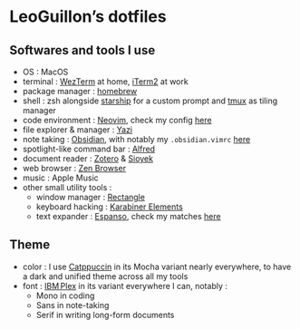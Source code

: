 # LeoGuillon’s dotfiles

<!-- TODO: add pictures of my tools, notably nvim/tmux config, starship prompt-->
<!-- TODO: switch to GNU Stow-->

## Softwares and tools I use

- OS : MacOS
- terminal : [WezTerm](https://wezterm.org/) at home, [iTerm2](https://iterm2.com/) at work
- package manager : [homebrew](https://brew.sh/)
- shell : zsh alongside [starship](https://starship.rs/) for a custom prompt and [tmux](https://github.com/tmux/tmux) as tiling manager
- code environment : [Neovim](https://neovim.io/), check my config [here](nvim/README.md)
- file explorer & manager : [Yazi](https://yazi-rs.github.io/)
- note taking : [Obsidian](https://obsidian.md/), with notably my `.obsidian.vimrc` [here](obsidian/vimrc/.obsidian.vimrc)
- spotlight-like command bar : [Alfred](https://www.alfredapp.com/)
- document reader : [Zotero](https://www.zotero.org/) & [Sioyek](https://sioyek.info/)
- web browser : [Zen Browser](https://zen-browser.app/)
- music : Apple Music
- other small utility tools :
  - window manager : [Rectangle](https://rectangleapp.com/)
  - keyboard hacking : [Karabiner Elements](https://karabiner-elements.pqrs.org/)
  - text expander : [Espanso](https://espanso.org/), check my matches [here](espanso/README.md)

## Theme

- color : I use [Catppuccin](https://catppuccin.com/) in its Mocha variant nearly everywhere, to have a dark and unified theme across all my tools
- font : [IBM Plex](https://www.ibm.com/plex/) in its variant everywhere I can, notably :
  - Mono in coding
  - Sans in note-taking
  - Serif in writing long-form documents
